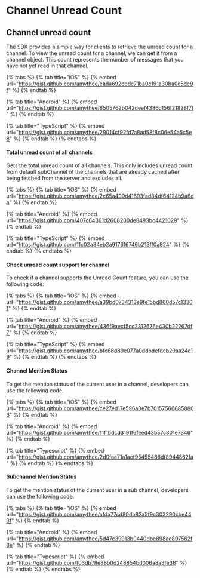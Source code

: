 # Channel Unread Count

## Channel unread count

The SDK provides a simple way for clients to retrieve the unread count for a channel. To view the unread count for a channel, we can get it from a channel object. This count represents the number of messages that you have not yet read in that channel.

{% tabs %}
{% tab title="iOS" %}
{% embed url="https://gist.github.com/amythee/eada692cbdc71ba0c191a30ba0c5de9f" %}
{% endtab %}

{% tab title="Android" %}
{% embed url="https://gist.github.com/amythee/8505762b042deef4386c156f21828f7f" %}
{% endtab %}

{% tab title="TypeScript" %}
{% embed url="https://gist.github.com/amythee/29014cf92fd7a8ad58f8c06e54a5c5e8" %}
{% endtab %}
{% endtabs %}

#### Total unread count of all channels

Gets the total unread count of all channels. This only includes unread count from default subChannel of the channels that are already cached after being fetched from the server and excludes all.

{% tabs %}
{% tab title="iOS" %}
{% embed url="https://gist.github.com/amythee/2c65a499d41693fad84df64124b9a6da" %}
{% endtab %}

{% tab title="Android" %}
{% embed url="https://gist.github.com/407c64361d2608200de8493bc4421029" %}
{% endtab %}

{% tab title="TypeScript" %}
{% embed url="https://gist.github.com/11c02a34eb2a9176f6746b213ff0a824" %}
{% endtab %}
{% endtabs %}

#### Check unread count support for channel

To check if a channel supports the Unread Count feature, you can use the following code:

{% tabs %}
{% tab title="iOS" %}
{% embed url="https://gist.github.com/amythee/a39bd0734313e9fe15bd860d57c13301" %}
{% endtab %}

{% tab title="Android" %}
{% embed url="https://gist.github.com/amythee/436f9aecf5cc2312676e430b22267df7" %}
{% endtab %}

{% tab title="TypeScript" %}
{% embed url="https://gist.github.com/amythee/bfc68d89e077a0ddbdefdeb29aa24e19" %}
{% endtab %}
{% endtabs %}

#### Channel Mention Status

To get the mention status of the current user in a channel, developers can use the following code.

{% tabs %}
{% tab title="iOS" %}
{% embed url="https://gist.github.com/amythee/ce27ed17e596a0e7b701575666858803" %}
{% endtab %}

{% tab title="Android" %}
{% embed url="https://gist.github.com/amythee/11f1bdcd3191f6feed43b57c301e7346" %}
{% endtab %}

{% tab title="Typescript" %}
{% embed url="https://gist.github.com/amythee/2d0faa71a1aef95455488df8944862fa" %}
{% endtab %}
{% endtabs %}

#### Subchannel Mention Status

To get the mention status of the current user in a sub channel, developers can use the following code.

{% tabs %}
{% tab title="iOS" %}
{% embed url="https://gist.github.com/amythee/afda77cd80db82a5f9c303290cbe443f" %}
{% endtab %}

{% tab title="Android" %}
{% embed url="https://gist.github.com/amythee/5d47c39913b0440dbe898ae807562f8e" %}
{% endtab %}

{% tab title="Typescript" %}
{% embed url="https://gist.github.com/f03db78e88b0d248854bd006a8a3fe36" %}
{% endtab %}
{% endtabs %}
